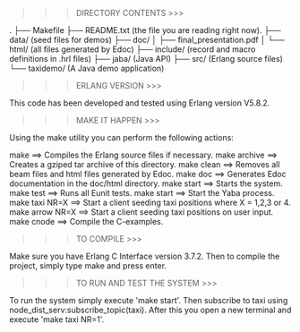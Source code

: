>>> DIRECTORY CONTENTS >>>

.
├── Makefile 
├── README.txt (the file you are reading right now).
├── data/ (seed files for demos)
├── doc/
│   ├── final_presentation.pdf
│   └── html/ (all files generated by Edoc)
├── include/ (record and macro definitions in .hrl files)
├── jaba/ (Java API)
├── src/ (Erlang source files)
└── taxidemo/ (A Java demo application)

>>> ERLANG VERSION >>>

This code has been developed and tested using Erlang version V5.8.2. 

>>> MAKE IT HAPPEN >>>

Using the make utility you can perform the following actions:

make            ==> Compiles the Erlang source files if necessary. 
make archive    ==> Creates a gziped tar archive of this directory. 
make clean      ==> Removes all beam files and html files generated by Edoc.
make doc        ==> Generates Edoc documentation in the doc/html directory.
make start      ==> Starts the system.
make test       ==> Runs all Eunit tests.
make start      ==> Start the Yaba process.
make taxi NR=X  ==> Start a client seeding taxi positions where X = 1,2,3 or 4.
make arrow NR=X ==> Start a client seeding taxi positions on user input.
make cnode      ==> Compile the C-examples.    


>>> TO COMPILE >>>

Make sure you have Erlang C Interface version 3.7.2. Then to compile the project, simply type make and press enter.


>>> TO RUN AND TEST THE SYSTEM >>>

To run the system simply execute 'make start'. Then subscribe to taxi using node_dist_serv:subscribe_topic(taxi). After this you open a new terminal and execute 'make taxi NR=1'.
